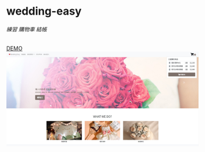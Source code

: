 # wedding-easy
###### 練習 購物車 結帳
[DEMO](https://mitenachian.github.io/wedding-easy/#/)
![image](https://github.com/mitenachian/wedding-easy/blob/master/wedding-easy.jpg?raw=true)


